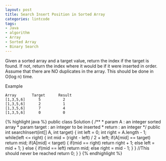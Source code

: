 ```yaml
---
layout: post
title: Search Insert Position in Sorted Array
categories: lintcode
tags:
- Java
- algorithm
- Array
- Sorted Array
- Binary Search
---
```


Given a sorted array and a target value, return the index if the target is found. If not, return the index where it would be if it were inserted in order. Assume that there are NO duplicates in the array. This should be done in O(log n) time.

Example

```
Array       Target      Result
[1,3,5,6]      5          2
[1,3,5,6]      2          1
[1,3,5,6]      7          4
[1,3,5,6]      0          0
```

{% highlight java %}
public class Solution {
    /** 
     * param A : an integer sorted array
     * param target :  an integer to be inserted
     * return : an integer
     */
    public int searchInsert(int[] A, int target) {
        int left = 0;
        int right = A.length - 1;
        while(left <= right) {
            int mid = (right - left) / 2 + left;
            if(A[mid] == target)
                return mid;
            if(A[mid] < target) {
                if(mid == right)
                    return right + 1;
                else
                    left = mid + 1;
            }
            else {
                if(mid == left)
                    return mid;
                else
                    right = mid - 1;
            }
        }
        //This should never be reached
        return 0;
    }
}
{% endhighlight %}